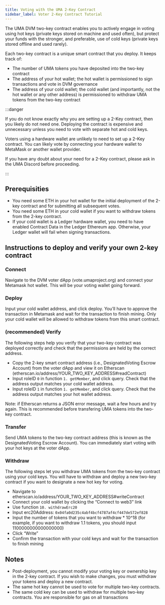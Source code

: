 ```yaml
---
title: Voting with the UMA 2-Key Contract
sidebar_label: Voter 2-Key Contract Tutorial
---
```


The UMA DVM two-key contract enables you to actively engage in voting using hot keys (private keys stored on machine and used often), but protect your funds with the stronger, and preferable, use of cold keys (private keys stored offline and used rarely).

Each two-key contract is a unique smart contract that you deploy. It keeps track of:

- The number of UMA tokens you have deposited into the two-key contract
- The address of your hot wallet; the hot wallet is permissioned to sign transactions and vote in DVM governance
- The address of your cold wallet; the cold wallet (and importantly, not the hot wallet or any other address) is permissioned to withdraw UMA tokens from the two-key contract

:::danger

If you do not know exactly why you are setting up a 2-Key contract, then you likely do not need one. Deploying the contract is expensive and unnecessary unless you need to vote with separate hot and cold keys.

Voters using a hardware wallet are unlikely to need to set up a 2-Key contract. You can likely vote by connecting your hardware wallet to MetaMask or another wallet provider.

If you have any doubt about your need for a 2-Key contract, please ask in the UMA Discord before proceeding. 

:::

## Prerequisities

- You need some ETH in your hot wallet for the initial deployment of the 2-key contract and for submitting all subsequent votes.
- You need some ETH in your cold wallet if you want to withdraw tokens from the 2-key contract.
- If your cold wallet is a Ledger hardware wallet, you need to have enabled Contract Data in the Ledger Ethereum app.
  Otherwise, your Ledger wallet will fail when signing transactions.

## Instructions to deploy and verify your own 2-key contract

### Connect

Navigate to the DVM voter dApp (vote.umaproject.org) and connect your Metamask hot wallet.
This will be your voting wallet going forward.

### Deploy

Input your cold wallet address, and click deploy.
You’ll have to approve the transaction in Metamask and wait for the transaction to finish mining.
Only your cold wallet will be allowed to withdraw tokens from this smart contract.

### (recommended) Verify

The following steps help you verify that your two-key contract was deployed correctly and check that the permissions are held by the correct address.

- Copy the 2-key smart contract address (i.e., DesignatedVoting Escrow Account) from the voter dApp and view it on Etherscan (etherscan.io/address/YOUR_TWO_KEY_ADDRESS#readContract)
- Input roleID `0` in function `1. getMember`, and click query. Check that the address output matches your cold wallet address.
- Input roleID `1` in function `1. getMember`, and click query. Check that the address output matches your hot wallet address.

Note: if Etherscan returns a JSON error message, wait a few hours and try again.
This is recommended before transfering UMA tokens into the two-key contract.

### Transfer

Send UMA tokens to the two-key contract address (this is known as the DesignatedVoting Escrow Account).
You can immediately start voting with your hot keys at the voter dApp.

### Withdraw

The following steps let you withdraw UMA tokens from the two-key contract using your cold keys.
You will have to withdraw and deploy a new two-key contract if you want to designate a new hot key for voting.

- Navigate to etherscan.io/address/YOUR_TWO_KEY_ADDRESS#writeContract
- Connect your cold wallet by clicking the “Connect to web3” link
- Use function `10. withdrawErc20`
- Input erc20Address: `0x04fa0d235c4abf4bcf4787af4cf447de572ef828`
- Input the number of tokens that you want to withdraw \* 10^18 (for example, if you want to withdraw 1.1 tokens, you should input 1100000000000000000)
- Click “Write”
- Confirm the transaction with your cold keys and wait for the transaction to finish mining

## Notes

- Post-deployment, you cannot modify your voting key or ownership key in the 2-key contract.
  If you wish to make changes, you must withdraw your tokens and deploy a new contract.
- The same hot key cannot be used to vote for multiple two-key contracts.
- The same cold key can be used to withdraw for multiple two-key contracts.
  You are responsible for gas on all transactions
